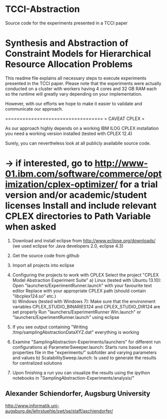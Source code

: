 # TCCI-Abstraction
Source code for the experiments presented in a TCCI paper

Synthesis and Abstraction of Constraint Models for Hierarchical Resource Allocation Problems
==========================

This readme file explains all necessary steps to execute
experiments presented in the TCCI paper.
Please note that the experiments were actually conducted 
on a cluster with workers having 4 cores and 32 GB RAM each
so the runtime will greatly vary depending on your implementation.

However, with our efforts we hope to make it easier to validate and 
communicate our approach. 

==================================
= CAVEAT CPLEX =

As our approach highly depends on 
a working IBM ILOG CPLEX installation
you need a working version installed (tested with CPLEX 12.4)

Surely, you can nevertheless look at
all publicly availablle source code. 

-> if interested, go to http://www-01.ibm.com/software/commerce/optimization/cplex-optimizer/
   for a trial version and/or academic/student licenses
   Install and include relevant CPLEX directories to Path Variable when asked
==================================

1. Download and install eclipse from http://www.eclipse.org/downloads/
   (we used eclipse for Java developers 2.0, eclipse 4.3)
2. Get the source code from github
3. Import all projects into eclipse
4. Configuring the projects to work with CPLEX
   Select the project "CPLEX Model Abstraction Experiment Suite"
   a) Linux (tested with Ubuntu 13.10): 
      Open "launchers/ExperimentRunner.launch" with your favourite text editor
      Replace
      <mapEntry key="LD_LIBRARY_PATH" value="/home/alexander/Programs/CPLEX/opl/bin/x86-64_sles10_4.1"/>
      with your appropriate CPLEX path (should contain "libcplex124.so" etc.)      
   b) Windows (tested with Windows 7):
      Make sure that the environment variables CPLEX_STUDIO_BINARIES124 and CPLEX_STUDIO_DIR124 are set properly
   Run "launchers/ExperimentRunner Win.launch" or "launchers/ExperimentRunner.launch" using eclipse
5. If you see output containing "Writing /tmp/samplingAbstractionDataXYZ.dat" everything is working
6. Examine "SamplingAbstraction-Experiments/launchers" for different run configurations
	a) ParameterSweeper.launch: Starts runs based on a properties file in the "experiments/" subfolder and varying parameters and values
	b) ScalabilitySweep.launch: Is used to generate the results for centralized solutions
	
7. Upon finishing a run you can visualize the results using the ipython notebooks in  "SamplingAbstraction-Experiments/analysis/"



Alexander Schiendorfer,
Augsburg University
----------------------------------

http://www.informatik.uni-augsburg.de/lehrstuehle/swt/se/staff/aschiendorfer/
